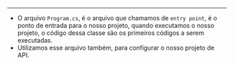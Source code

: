 ___
- O arquivo `Program.cs`, é o arquivo que chamamos de `entry point`, é o ponto de entrada para o nosso projeto, quando executamos o nosso projeto, o código dessa classe são os primeiros códigos a serem executadas.
- Utilizamos esse arquivo também, para configurar o nosso projeto de API.
